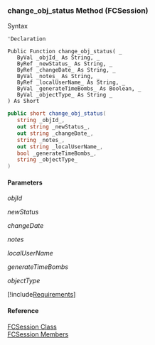 ﻿### change_obj_status Method (FCSession)

Syntax

```vbnet
'Declaration

Public Function change_obj_status( _
   ByVal _objId_ As String, _
   ByRef _newStatus_ As String, _
   ByRef _changeDate_ As String, _
   ByVal _notes_ As String, _
   ByRef _localUserName_ As String, _
   ByVal _generateTimeBombs_ As Boolean, _
   ByVal _objectType_ As String _
) As Short
```

```csharp
public short change_obj_status( 
   string _objId_,
   out string _newStatus_,
   out string _changeDate_,
   string _notes_,
   out string _localUserName_,
   bool _generateTimeBombs_,
   string _objectType_
)
```

#### Parameters

_objId_

_newStatus_

_changeDate_

_notes_

_localUserName_

_generateTimeBombs_

_objectType_

[!include[Requirements](../partials/requirements.md)]

#### Reference

[FCSession Class](FChoice.Foundation.Clarify.Compatibility~FChoice.Foundation.Clarify.Compatibility.FCSession.md)  
[FCSession Members](FChoice.Foundation.Clarify.Compatibility~FChoice.Foundation.Clarify.Compatibility.FCSession_members.md)